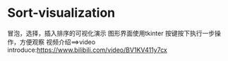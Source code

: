 # Sort-visualization
冒泡，选择，插入排序的可视化演示
图形界面使用tkinter
按键按下执行一步操作，方便观察
视频介绍==>video introduce:https://www.bilibili.com/video/BV1KV411y7cx
